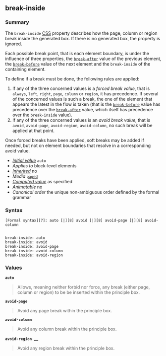## break-inside

### Summary

The `break-inside` [CSS][0] property describes how the page, column or region break inside the generated box. If there is no generated box, the property is ignored.

Each possible break point, that is each element boundary, is under the influence of three properties, the [`break-after`][1] value of the previous element, the [`break-before`][2] value of the next element and the `break-inside` of the containing element.

To define if a break must be done, the following rules are applied:

1. If any of the three concerned values is a _forced break value_, that is `always`, `left`, `right`, `page`, `column` or `region`, it has precedence. If several of the concerned values is such a break, the one of the element that appears the latest in the flow is taken (that is the [`break-before`][2] value has precedence over the [`break-after`][1] value, which itself has precedence over the `break-inside` value).
2. If any of the three concerned values is an _avoid break value_, that is `avoid`, `avoid-page`, `avoid-region`, `avoid-column`, no such break will be applied at that point.

Once forced breaks have been applied, soft breaks may be added if needed, but not on element boundaries that resolve in a corresponding avoid value.

* _[Initial value][3]_ `auto` 
* _Applies to_ block-level elements 
* _[Inherited][4]_ no 
* _Media_ [`paged`][5] 
* _[Computed value][6]_ as specified 
* _Animatable_ no 
* _Canonical order_ the unique non-ambiguous order defined by the formal grammar

### Syntax

    [Formal syntax][7]: auto [|][8] avoid [|][8] avoid-page [|][8] avoid-column
    

    break-inside: auto
    break-inside: avoid
    break-inside: avoid-page
    break-inside: avoid-column
    break-inside: avoid-region
    

### Values

**`auto`**

> Allows, meaning neither forbid nor force, any break (either page, column or region) to be be inserted within the principle box.

**`avoid-page`**

> Avoid any page break within the principle box.

**`avoid-column`**

> Avoid any column break within the principle box.

**`avoid-region `__**

> Avoid any region break within the principle box.



[0]: https://developer.mozilla.org/en/docs/CSS
[1]: https://developer.mozilla.org/en/docs/Web/CSS/break-after "The break-after CSS property describes how the page, column or region break behavior after the generated box. If there is no generated box, the property is ignored."
[2]: https://developer.mozilla.org/en/docs/Web/CSS/break-before "The break-before CSS property describes how the page, column or region break behavior before the generated box. If there is no generated box, the property is ignored."
[3]: https://developer.mozilla.org/en/docs/CSS/initial_value
[4]: https://developer.mozilla.org/en/docs/CSS/inheritance
[5]: https://developer.mozilla.org/en/docs/CSS/@media#Media_groups
[6]: https://developer.mozilla.org/en/docs/CSS/computed_value
[7]: https://developer.mozilla.org/en/docs/CSS/Value_definition_syntax "CSS/Value_definition_syntax"
[8]: https://developer.mozilla.org/en/docs/CSS/Value_definition_syntax#Single_bar "Single bar: The two entities are optional, but exactly one must be present."
